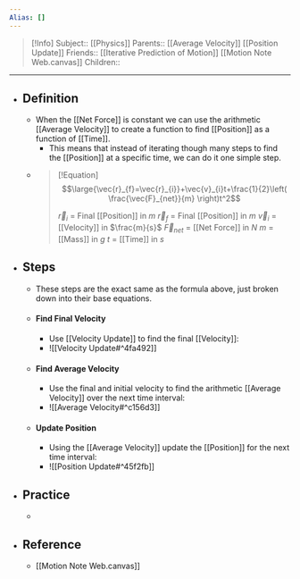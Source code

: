 ```yaml
---
Alias: []
---
```

> [!Info]
> Subject:: [[Physics]]
> Parents:: [[Average Velocity]] [[Position Update]]
> Friends:: [[Iterative Prediction of Motion]] [[Motion Note Web.canvas]]
> Children:: 
---
- ## Definition
	- When the [[Net Force]] is constant we can use the arithmetic [[Average Velocity]] to create a function to find [[Position]] as a function of [[Time]].
		- This means that instead of iterating though many steps to find the [[Position]] at a specific time, we can do it one simple step.
	- > [!Equation]
	  > $$\large{\vec{r}_{f}=\vec{r}_{i}}+\vec{v}_{i}t+\frac{1}{2}\left( \frac{\vec{F}_{net}}{m} \right)t^2$$
	  > 
	  > $\vec{r}_{i}$ = Final [[Position]] in $m$
	  > $\vec{r}_{f}$ = Final [[Position]] in $m$
	  > $\vec{v}_{i}$ = [[Velocity]] in $\frac{m}{s}$
	  > $\vec{F}_{net}$ = [[Net Force]] in $N$
	  > $m$ = [[Mass]] in $g$
	  > $t$ = [[Time]] in $s$
- ## Steps
	- These steps are the exact same as the formula above, just broken down into their base equations.
	- #### Find Final Velocity
		- Use [[Velocity Update]] to find the final [[Velocity]]:
		- ![[Velocity Update#^4fa492]]
	- #### Find Average Velocity
		- Use the final and initial velocity to find the arithmetic [[Average Velocity]] over the next time interval:
		- ![[Average Velocity#^c156d3]]
	- #### Update Position
		- Using the [[Average Velocity]] update the [[Position]] for the next time interval:
		- ![[Position Update#^45f2fb]]
- ## Practice
	- 
- ## Reference
	- [[Motion Note Web.canvas]]